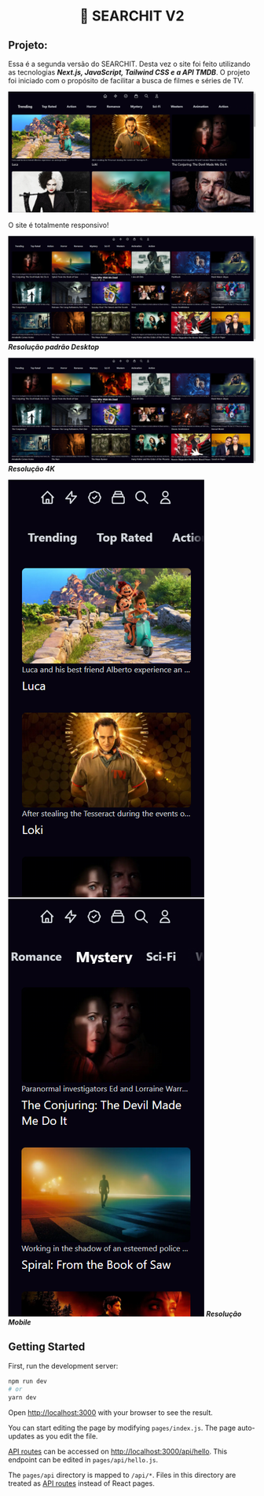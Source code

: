 <h1 align="center">🔎 SEARCHIT V2</h1>
  
## Projeto:

Essa é a segunda versão do SEARCHIT. Desta vez o site foi feito utilizando as tecnologias ***Next.js, JavaScript, Tailwind CSS e a API TMDB***. O projeto foi iniciado com o propósito de facilitar a busca de filmes e séries de TV.

![alt text](https://github.com/GlimaGit/Searchit-V2/blob/main/preview/imgDesktop.PNG?raw=true)

O site é totalmente responsivo!

![alt text](https://github.com/GlimaGit/Searchit-V2/blob/main/preview/img4k.PNG?raw=true)
***Resolução padrão Desktop***

![alt text](https://github.com/GlimaGit/Searchit-V2/blob/main/preview/img4k.png?raw=true)
***Resolução 4K***

![alt text](https://github.com/GlimaGit/Searchit-V2/blob/main/preview/imgMobile.PNG?raw=true)
![alt text](https://github.com/GlimaGit/Searchit-V2/blob/main/preview/imgResponsive.PNG?raw=true)
***Resolução Mobile***


## Getting Started

First, run the development server:

```bash
npm run dev
# or
yarn dev
```

Open [http://localhost:3000](http://localhost:3000) with your browser to see the result.

You can start editing the page by modifying `pages/index.js`. The page auto-updates as you edit the file.

[API routes](https://nextjs.org/docs/api-routes/introduction) can be accessed on [http://localhost:3000/api/hello](http://localhost:3000/api/hello). This endpoint can be edited in `pages/api/hello.js`.

The `pages/api` directory is mapped to `/api/*`. Files in this directory are treated as [API routes](https://nextjs.org/docs/api-routes/introduction) instead of React pages.


